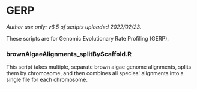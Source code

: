 # GERP

*Author use only: v6.5 of scripts uploaded 2022/02/23.*

These scripts are for Genomic Evolutionary Rate Profiling (GERP).

### brownAlgaeAlignments_splitByScaffold.R

This script takes multiple, separate brown algae genome alignments, splits them by chromosome, and then combines all species' alignments into a single file for each chromosome.

